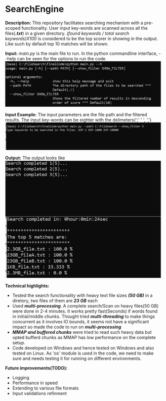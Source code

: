 # SearchEngine
**Description:**  This repository facilitates searching mechanism with a pre-scoped functionality. User input key-words are scanned across all the files(***.txt***) in a given directory.
                  *(found keywords / total search keywords)X100* is considered to be the top scorer in showing in the output. Like such by default top 10 matches will be shown.
          
**Input:**        *main.py* is the main file to run. In the python commandline interface, --help can be seen for the options to run the code.
                  ![](Images/help.JPG)      

**Input Example:**  The input parameters are the file path and the filtered results. The input key-words can be eighter with the delimeters(';' ' ', ',')
                  ![](Images/input.JPG)  
                  
**Output:**       The output looks like
                  ![](Images/output.JPG) 
                    
                  
**Technical highlights:**   
* Tested the search functionality with heavy text file sizes ***(50 GB)*** in a diretory, two files of them are ***23 GB*** each
* Used ***multi-processing***. A complete search/Scan on heavy files(50 GB) were done in 2-4 minutes. It works pretty fast(Seconds) if words found in initial/middle chunks. Thought tried ***multi-threading*** to make things concurrent as it involves IO bounds, it seems not have a significant impact so made the code to run on  ***multi-processing***
* ***MMAP and buffered chunks*** were tried to read such heavy data but opted bufferd chunks as MMAP has low performance on the complete setup.
* Code developed on Windows and hence tested on Windows and also tested on Linux. As 'os' module is used in the code, we need to make sure and needs testing it for running on different environments.
                   
                   
**Future improvements(TODO):**   
* Logging
* Performance in speed
* Extending to various file formats
* Input validations refinment
